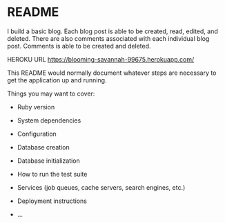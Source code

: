 # README

I build a basic blog. 
Each blog post is able to be created, read, edited, and deleted. There are also comments associated with each individual blog post. Comments is able to be created and deleted.


HEROKU URL
https://blooming-savannah-99675.herokuapp.com/



This README would normally document whatever steps are necessary to get the
application up and running.

Things you may want to cover:

* Ruby version

* System dependencies

* Configuration

* Database creation

* Database initialization

* How to run the test suite

* Services (job queues, cache servers, search engines, etc.)

* Deployment instructions

* ...
